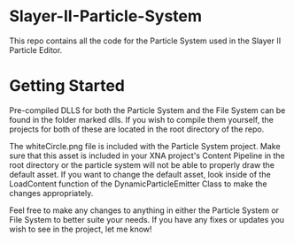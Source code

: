 Slayer-II-Particle-System
=========================

This repo contains all the code for the Particle System used in the Slayer II Particle Editor.

Getting Started
=========================

Pre-compiled DLLS for both the Particle System and the File System can be found in the folder marked dlls. If you wish to compile them yourself, the projects for both of these are located in the root directory of the repo.

The whiteCircle.png file is included with the Particle System project. Make sure that this asset is included in your XNA project's Content Pipeline in the root directory or the particle system will not be able to properly draw the default asset. If you want to change the default asset, look inside of the LoadContent function of the DynamicParticleEmitter Class to make the changes appropriately.

Feel free to make any changes to anything in either the Particle System or File System to better suite your needs. If you have any fixes or updates you wish to see in the project, let me know!
